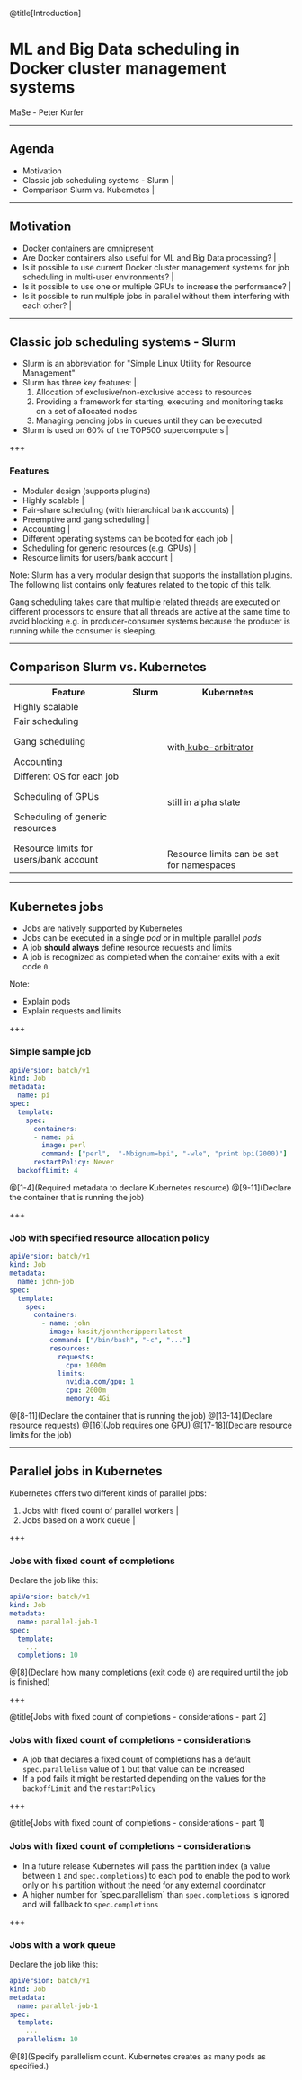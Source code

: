 @title[Introduction]

# ML and Big Data scheduling in Docker cluster management systems

MaSe - Peter Kurfer

---

## Agenda

- Motivation
- Classic job scheduling systems - Slurm |
- Comparison Slurm vs. Kubernetes |

---

## Motivation

- Docker containers are omnipresent
- Are Docker containers also useful for ML and Big Data processing? |
- Is it possible to use current Docker cluster management systems for job scheduling in multi-user environments? |
- Is it possible to use one or multiple GPUs to increase the performance? |
- Is it possible to run multiple jobs in parallel without them interfering with each other? |

---

## Classic job scheduling systems - Slurm

- Slurm is an abbreviation for "Simple Linux Utility for Resource Management"
- Slurm has three key features: |
    1. Allocation of exclusive/non-exclusive access to resources
    2. Providing a framework for starting, executing and monitoring tasks on a set of allocated nodes
    3. Managing pending jobs in queues until they can be executed
- Slurm is used on 60% of the TOP500 supercomputers |

+++

### Features

- Modular design (supports plugins)
- Highly scalable |
- Fair-share scheduling (with hierarchical bank accounts) |
- Preemptive and gang scheduling |
- Accounting |
- Different operating systems can be booted for each job |
- Scheduling for generic resources (e.g. GPUs) |
- Resource limits for users/bank account |

Note:
Slurm has a very modular design that supports the installation plugins.
The following list contains only features related to the topic of this talk.

Gang scheduling takes care that multiple related threads are executed on different processors to ensure that all threads are active at the same time to avoid blocking e.g. in producer-consumer systems because the producer is running while the consumer is sleeping.

---

## Comparison Slurm vs. Kubernetes

<table class="default">
    <tr>
        <th class="default">Feature</th>
        <th class="default">Slurm</th>
        <th class="default">Kubernetes</th>
    </tr>
    <tr class="fragment">
        <td class="odd">Highly scalable</td>
        <td class="odd"><i class="fa fa-thumbs-up"></i></td>
        <td class="odd"><i class="fa fa-thumbs-up"></i></td>
    </tr>
    <tr class="fragment">
        <td class="even">Fair scheduling</td>
        <td class="even"><i class="fa fa-thumbs-up"></i></td>
        <td class="even"><i class="fa fa-thumbs-up"></i></td>
    </tr>
    <tr class="fragment">
        <td class="odd">Gang scheduling</td>
        <td class="odd"><i class="fa fa-thumbs-up"></i></td>
        <td class="odd"><i class="fa fa-thumbs-up"></i><br/>
        with<a href="https://github.com/kubernetes-incubator/kube-arbitrator"> kube-arbitrator</a></td>
    </tr>
    <tr class="fragment">
        <td class="even">Accounting</td>
        <td class="even"><i class="fa fa-thumbs-up"></i></td>
        <td class="even"><i class="fa fa-thumbs-down"></i></td>
    </tr>
    <tr class="fragment">
        <td class="odd">Different OS for each job</td>
        <td class="odd"><i class="fa fa-thumbs-up"></i></td>
        <td class="odd"><i class="fa fa-thumbs-up"></i></td>
    </tr>
    <tr class="fragment">
        <td class="even">Scheduling of GPUs</td>
        <td class="even"><i class="fa fa-thumbs-up"></i></td>
        <td class="even"><i class="fa fa-thumbs-up"></i><br/>
        still in alpha state</td>
    </tr>
    <tr class="fragment">
        <td class="odd">Scheduling of generic resources</td>
        <td class="odd"><i class="fa fa-thumbs-up"></i></td>
        <td class="odd"><i class="fa fa-thumbs-down"></i></td>
    </tr>
    <tr class="fragment">
        <td class="even">Resource limits for users/bank account</td>
        <td class="even"><i class="fa fa-thumbs-up"></i></td>
        <td class="even"><i class="fa fa-thumbs-up"></i><br/>
        Resource limits can be set for namespaces</td>
    </tr>
</table>

---

## Kubernetes jobs

<ul>
  <li>Jobs are natively supported by Kubernetes</li>
  <li>Jobs can be executed in a single <i>pod</i> or in multiple parallel <i>pods</i></li>
  <li>A job <b>should always</b> define resource requests and limits</li>
  <li>A job is recognized as completed when the container exits with a exit code <code>0</code></li>
</ul>

Note:

- Explain pods
- Explain requests and limits

+++

### Simple sample job

```yaml
apiVersion: batch/v1
kind: Job
metadata:
  name: pi
spec:
  template:
    spec:
      containers:
      - name: pi
        image: perl
        command: ["perl",  "-Mbignum=bpi", "-wle", "print bpi(2000)"]
      restartPolicy: Never
  backoffLimit: 4
```

@[1-4](Required metadata to declare Kubernetes resource)
@[9-11](Declare the container that is running the job)

+++

### Job with specified resource allocation policy

```yaml
apiVersion: batch/v1
kind: Job
metadata:
  name: john-job
spec:
  template:
    spec:
      containers:
        - name: john
          image: knsit/johntheripper:latest
          command: ["/bin/bash", "-c", "..."]
          resources:
            requests:
              cpu: 1000m
            limits:
              nvidia.com/gpu: 1
              cpu: 2000m
              memory: 4Gi
```

@[8-11](Declare the container that is running the job)
@[13-14](Declare resource requests)
@[16](Job requires one GPU)
@[17-18](Declare resource limits for the job)

---

## Parallel jobs in Kubernetes

Kubernetes offers two different kinds of parallel jobs:

1. Jobs with fixed count of parallel workers |
2. Jobs based on a work queue |

+++

### Jobs with fixed count of completions

Declare the job like this:

```yaml
apiVersion: batch/v1
kind: Job
metadata:
  name: parallel-job-1
spec:
  template:
    ...
  completions: 10
```

@[8](Declare how many completions (exit code `0`) are required until the job is finished)

+++

@title[Jobs with fixed count of completions - considerations - part 2]
### Jobs with fixed count of completions - considerations

<ul>
  <li class="fragment">A job that declares a fixed count of completions has a default <code>spec.parallelism</code> value of <code>1</code> but that value can be increased</li>
  <li class="fragment">If a pod fails it might be restarted depending on the values for the <code>backoffLimit</code> and the <code>restartPolicy</code></li>
</ul>

+++

@title[Jobs with fixed count of completions - considerations - part 1]
### Jobs with fixed count of completions - considerations

<ul>
  <li class="fragment">In a future release Kubernetes will pass the partition index (a value between <code>1</code> and <code>spec.completions</code>) to each pod to enable the pod to work only on his partition without the need for any external coordinator</li>
  <li class="fragment">A higher number for `spec.parallelism` than <code>spec.completions</code> is ignored and will fallback to <code>spec.completions</code></li>
</ul>

+++

### Jobs with a work queue

Declare the job like this:

```yaml
apiVersion: batch/v1
kind: Job
metadata:
  name: parallel-job-1
spec:
  template:
    ...
  parallelism: 10
```

@[8](Specify parallelism count. Kubernetes creates as many pods as specified.)